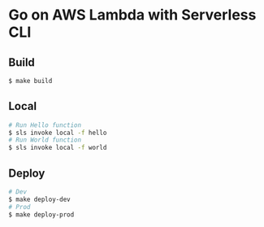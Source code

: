 # Go on AWS Lambda with Serverless CLI

## Build

```sh
$ make build
```

## Local

```sh
# Run Hello function
$ sls invoke local -f hello
# Run World function
$ sls invoke local -f world
```

## Deploy 

```sh
# Dev
$ make deploy-dev
# Prod
$ make deploy-prod
```

